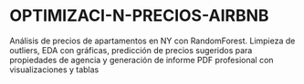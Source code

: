 # OPTIMIZACI-N-PRECIOS-AIRBNB
Análisis de precios de apartamentos en NY con RandomForest. Limpieza de outliers, EDA con gráficas, predicción de precios sugeridos para propiedades de agencia y generación de informe PDF profesional con visualizaciones y tablas
